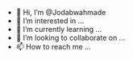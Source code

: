 - 👋 Hi, I’m @Jodabwahmade
- 👀 I’m interested in ...
- 🌱 I’m currently learning ...
- 💞️ I’m looking to collaborate on ...
- 📫 How to reach me ...

<!---
Jodabwahmade/Jodabwahmade is a ✨ special ✨ repository because its `README.md` (this file) appears on your GitHub profile.
You can click the Preview link to take a look at your changes.
--->
